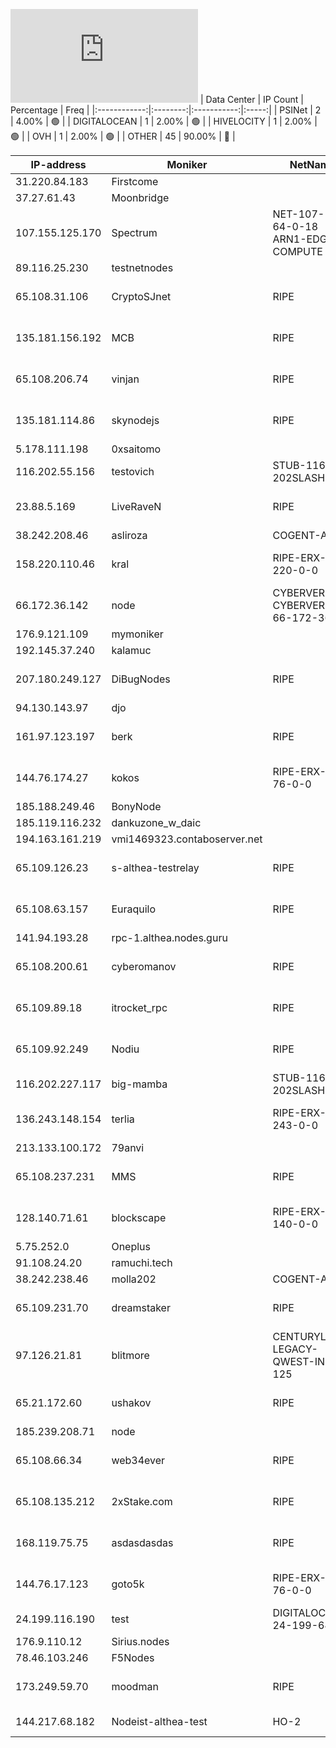 ![Diagramm](https://github.com/obajay/StateSync-snapshots/blob/main/Projects/Althea/1/README.md)
| Data Center | IP Count | Percentage | Freq |
|:------------:|:--------:|:-----------:|:-----:|
| PSINet | 2 | 4.00% | 🟢 |
| DIGITALOCEAN | 1 | 2.00% | 🟢 |
| HIVELOCITY | 1 | 2.00% | 🟢 |
| OVH | 1 | 2.00% | 🟢 |
| OTHER | 45 | 90.00% | 🔴 |

<!-- START_TABLE -->
| IP-address | Moniker | NetName | Organization |
|-------------|-------------|-------------|-------------|
| 31.220.84.183 | Firstcome |  |  |
| 37.27.61.43 | Moonbridge |  |  |
| 107.155.125.170 | Spectrum | NET-107-155-64-0-18 ARN1-EDGE-COMPUTE | HIVELOCITY, Inc. |
| 89.116.25.230 | testnetnodes |  |  |
| 65.108.31.106 | CryptoSJnet | RIPE | RIPE Network Coordination Centre |
| 135.181.156.192 | MCB | RIPE | RIPE Network Coordination Centre |
| 65.108.206.74 | vinjan | RIPE | RIPE Network Coordination Centre |
| 135.181.114.86 | skynodejs | RIPE | RIPE Network Coordination Centre |
| 5.178.111.198 | 0xsaitomo |  |  |
| 116.202.55.156 | testovich | STUB-116-202SLASH15 |  |
| 23.88.5.169 | LiveRaveN | RIPE | RIPE Network Coordination Centre |
| 38.242.208.46 | asliroza | COGENT-A | PSINet, Inc. |
| 158.220.110.46 | kral | RIPE-ERX-158-220-0-0 | RIPE Network Coordination Centre |
| 66.172.36.142 | node | CYBERVERSE06 CYBERVERSE-66-172-36-0 | Evocative, Inc. |
| 176.9.121.109 | mymoniker |  |  |
| 192.145.37.240 | kalamuc |  |  |
| 207.180.249.127 | DiBugNodes | RIPE | RIPE Network Coordination Centre |
| 94.130.143.97 | djo |  |  |
| 161.97.123.197 | berk | RIPE | RIPE Network Coordination Centre |
| 144.76.174.27 | kokos | RIPE-ERX-144-76-0-0 | RIPE Network Coordination Centre |
| 185.188.249.46 | BonyNode |  |  |
| 185.119.116.232 | dankuzone_w_daic |  |  |
| 194.163.161.219 | vmi1469323.contaboserver.net |  |  |
| 65.109.126.23 | s-althea-testrelay | RIPE | RIPE Network Coordination Centre |
| 65.108.63.157 | Euraquilo | RIPE | RIPE Network Coordination Centre |
| 141.94.193.28 | rpc-1.althea.nodes.guru |  |  |
| 65.108.200.61 | cyberomanov | RIPE | RIPE Network Coordination Centre |
| 65.109.89.18 | itrocket_rpc | RIPE | RIPE Network Coordination Centre |
| 65.109.92.249 | Nodiu | RIPE | RIPE Network Coordination Centre |
| 116.202.227.117 | big-mamba | STUB-116-202SLASH15 |  |
| 136.243.148.154 | terlia | RIPE-ERX-136-243-0-0 | RIPE Network Coordination Centre |
| 213.133.100.172 | 79anvi |  |  |
| 65.108.237.231 | MMS | RIPE | RIPE Network Coordination Centre |
| 128.140.71.61 | blockscape | RIPE-ERX-128-140-0-0 | RIPE Network Coordination Centre |
| 5.75.252.0 | Oneplus |  |  |
| 91.108.24.20 | ramuchi.tech |  |  |
| 38.242.238.46 | molla202 | COGENT-A | PSINet, Inc. |
| 65.109.231.70 | dreamstaker | RIPE | RIPE Network Coordination Centre |
| 97.126.21.81 | blitmore | CENTURYLINK-LEGACY-QWEST-INET-125 | CenturyLink Communications, LLC |
| 65.21.172.60 | ushakov | RIPE | RIPE Network Coordination Centre |
| 185.239.208.71 | node |  |  |
| 65.108.66.34 | web34ever | RIPE | RIPE Network Coordination Centre |
| 65.108.135.212 | 2xStake.com | RIPE | RIPE Network Coordination Centre |
| 168.119.75.75 | asdasdasdas | RIPE | RIPE Network Coordination Centre |
| 144.76.17.123 | goto5k | RIPE-ERX-144-76-0-0 | RIPE Network Coordination Centre |
| 24.199.116.190 | test | DIGITALOCEAN-24-199-64-0 | DigitalOcean, LLC |
| 176.9.110.12 | Sirius.nodes |  |  |
| 78.46.103.246 | F5Nodes |  |  |
| 173.249.59.70 | moodman | RIPE | RIPE Network Coordination Centre |
| 144.217.68.182 | Nodeist-althea-test | HO-2 | OVH Hosting, Inc. |

<!-- END_TABLE -->